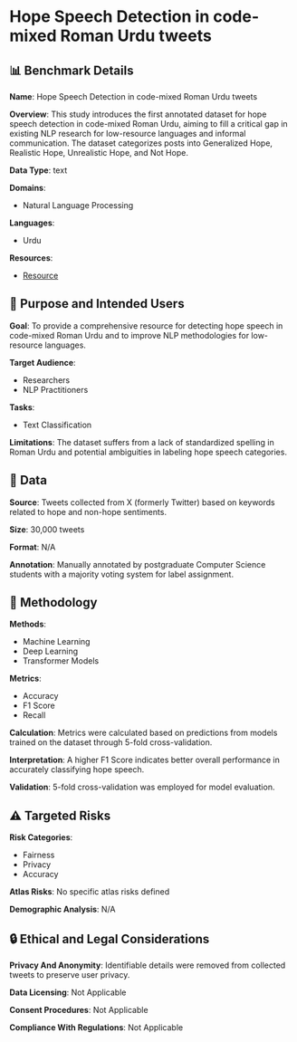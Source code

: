 # Hope Speech Detection in code-mixed Roman Urdu tweets

## 📊 Benchmark Details

**Name**: Hope Speech Detection in code-mixed Roman Urdu tweets

**Overview**: This study introduces the first annotated dataset for hope speech detection in code-mixed Roman Urdu, aiming to fill a critical gap in existing NLP research for low-resource languages and informal communication. The dataset categorizes posts into Generalized Hope, Realistic Hope, Unrealistic Hope, and Not Hope.

**Data Type**: text

**Domains**:
- Natural Language Processing

**Languages**:
- Urdu

**Resources**:
- [Resource](N/A)

## 🎯 Purpose and Intended Users

**Goal**: To provide a comprehensive resource for detecting hope speech in code-mixed Roman Urdu and to improve NLP methodologies for low-resource languages.

**Target Audience**:
- Researchers
- NLP Practitioners

**Tasks**:
- Text Classification

**Limitations**: The dataset suffers from a lack of standardized spelling in Roman Urdu and potential ambiguities in labeling hope speech categories.

## 💾 Data

**Source**: Tweets collected from X (formerly Twitter) based on keywords related to hope and non-hope sentiments.

**Size**: 30,000 tweets

**Format**: N/A

**Annotation**: Manually annotated by postgraduate Computer Science students with a majority voting system for label assignment.

## 🔬 Methodology

**Methods**:
- Machine Learning
- Deep Learning
- Transformer Models

**Metrics**:
- Accuracy
- F1 Score
- Recall

**Calculation**: Metrics were calculated based on predictions from models trained on the dataset through 5-fold cross-validation.

**Interpretation**: A higher F1 Score indicates better overall performance in accurately classifying hope speech.

**Validation**: 5-fold cross-validation was employed for model evaluation.

## ⚠️ Targeted Risks

**Risk Categories**:
- Fairness
- Privacy
- Accuracy

**Atlas Risks**:
No specific atlas risks defined

**Demographic Analysis**: N/A

## 🔒 Ethical and Legal Considerations

**Privacy And Anonymity**: Identifiable details were removed from collected tweets to preserve user privacy.

**Data Licensing**: Not Applicable

**Consent Procedures**: Not Applicable

**Compliance With Regulations**: Not Applicable

